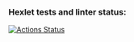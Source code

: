 ### Hexlet tests and linter status:
[![Actions Status](https://github.com/Buslove/backend-project-44/workflows/hexlet-check/badge.svg)](https://github.com/Buslove/backend-project-44/actions)